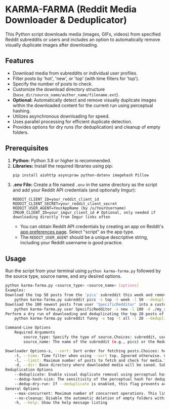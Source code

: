 # KARMA-FARMA (Reddit Media Downloader & Deduplicator)

This Python script downloads media (images, GIFs, videos) from specified Reddit subreddits or users and includes an option to automatically remove visually duplicate images after downloading.

## Features

- Download media from subreddits or individual user profiles.
- Filter posts by 'hot', 'new', or 'top' (with time filters for 'top').
- Specify the number of posts to check.
- Customize the download directory structure (`base_dir/source_name/author_name/filename.ext`).
- **Optional:** Automatically detect and remove visually duplicate images within the downloaded content for the current run using perceptual hashing.
- Utilizes asynchronous downloading for speed.
- Uses parallel processing for efficient duplicate detection.
- Provides options for dry runs (for deduplication) and cleanup of empty folders.

## Prerequisites

1.  **Python:** Python 3.8 or higher is recommended.
2.  **Libraries:** Install the required libraries using pip:
    ```bash
    pip install aiohttp asyncpraw python-dotenv imagehash Pillow
    ```
3.  **.env File:** Create a file named `.env` in the same directory as the script and add your Reddit API credentials (and optionally Imgur):
    ```dotenv
    REDDIT_CLIENT_ID=your_reddit_client_id
    REDDIT_CLIENT_SECRET=your_reddit_client_secret
    REDDIT_USER_AGENT=YourAppName (by /u/YourUsername)
    IMGUR_CLIENT_ID=your_imgur_client_id # Optional, only needed if downloading directly from Imgur links often
    ```
    - You can obtain Reddit API credentials by creating an app on Reddit's [app preferences page](https://www.reddit.com/prefs/apps). Select "script" as the app type.
    - The `REDDIT_USER_AGENT` should be a unique descriptive string, including your Reddit username is good practice.

## Usage

Run the script from your terminal using `python karma-farma.py` followed by the source type, source name, and any desired options.

```bash
python karma-farma.py <source_type> <source_name> [options]
Examples:
Download the top 50 posts from the 'pics' subreddit this week and remove duplicates:
    python karma-farma.py subreddit pics -s top -t week -l 50 --deduplicate
Download the 100 newest posts from user 'SpecificRedditor' into a custom directory, without cleaning empty folders afterwards:
    python karma-farma.py user SpecificRedditor -s new -l 100 -d ./my_reddit_saves --no-cleanup
Perform a dry run of downloading and deduplicating the top 20 posts of all time from 'funny':
    python karma-farma.py subreddit funny -s top -t all -l 20 --deduplicate --dedup-dry-run

Command-Line Options
    Required Arguments
        source_type: Specify the type of source.Choices: subreddit, user
        source_name: The name of the subreddit (e.g., pics) or the Reddit username (e.g., SpecificRedditor).

Downloader Options-s, --sort: Sort order for fetching posts.Choices: hot, new, top Default: hot
    -t, --time: Time filter when using --sort top. Ignored otherwise. Choices: all, year, month, week, day, hour Default: all
    -l, --limit: Maximum number of posts to fetch and check for media.Type: integerDefault: 25
    -d, --dir: Base directory where downloaded media will be saved. Subdirectories for the source name and author will be created inside this directory. Type: stringDefault: reddit_downloads
Deduplication Options
    --deduplicate: Enable visual duplicate removal using perceptual hashing after downloads are complete. This operates only on the files downloaded in the current run for the specified source. Type: flag (presence enables it)
    --dedup-hash-size: The sensitivity of the perceptual hash for deduplication. Smaller values are faster but less sensitive; larger values are more sensitive but slower. Powers of 2 (like 8, 16) are common. Type: integerDefault: 8
    --dedup-dry-run: If --deduplicate is enabled, this flag prevents actual file deletion. Instead, it logs the duplicate files that would have been removed. Useful for testing. Type: flag (presence enables it)
General Options
    --max-concurrent: Maximum number of concurrent operations. This limits both simultaneous downloads and parallel workers used for hashing during deduplication. Adjust based on your network and CPU capabilities. Type: integerDefault: 10
    --no-cleanup: Disable the automatic deletion of empty folders within the target download directory after the script finishes (including after deduplication). Type: flag (presence enables it)
    -h, --help: Show the help message listing
```
